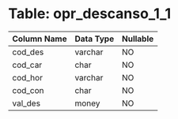 # Table: opr_descanso_1_1

| Column Name | Data Type | Nullable |
|-------------|-----------|----------|
| cod_des | varchar | NO |
| cod_car | char | NO |
| cod_hor | varchar | NO |
| cod_con | char | NO |
| val_des | money | NO |
